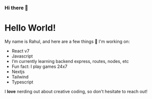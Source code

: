 ### Hi there 👋
# Hello World!

My name is Rahul, and here are a few things 🔭 I'm working on:

- React v7
- Javascript
- I’m currently learning backend express, routes, nodes, etc
- Fun fact: I play games 24x7
- Nextjs
- Tailwind
- Typescript


I **love** nerding out about creative coding, so don't hesitate to reach out!
<!--
**RahulHazarika12/RahulHazarika12** is a ✨ _special_ ✨ repository because its `README.md` (this file) appears on your GitHub profile.

Here are some ideas to get you started:

- 🔭 I’m currently working on ...

 - 🌱 I’m currently learning backend express, routes, nodes, etc
...
- 👯 I’m looking to collaborate on ...
- 🤔 I’m looking for help with ...
- 💬 Ask me about ...
- 📫 How to reach me: ...
- 😄 Pronouns: ...
- ⚡ Fun fact: ...
-->
